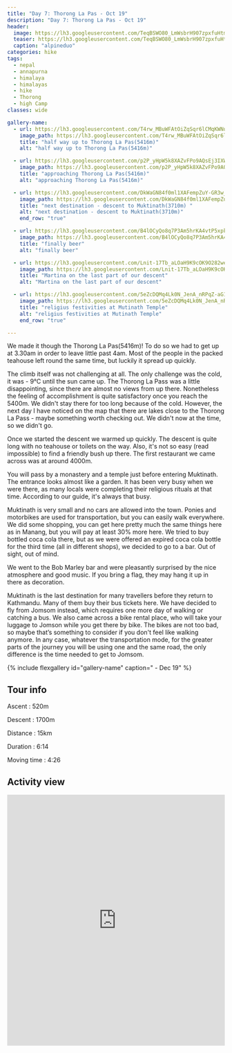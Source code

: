 ```yaml
---
title: "Day 7: Thorong La Pas - Oct 19"
description: "Day 7: Thorong La Pas - Oct 19"
header:
  image: https://lh3.googleusercontent.com/TeqBSWO80_LmWsbrH907zpxfuHtms5a0XXEt2eUoInnylQdcxsgp8V2jtmaRbyVpsSxDh9GHQJ5xaX3O5pXjU5MVmsBvt4UAYYPg_-iYVxmvobaQ1NNdv1DB7kfTpnU6BUtHSs3ytSqyJ4jo5op0XDbGFv0qfOpWXDDNffKbYlNVIHzUAZy4vAhL5k2WqRmeOEoIgNVCXhPLmO6M2UDO5b4Nk8N9J62LGeuCT2VIX2kVLevcXSzw8165ExwqJXq9DFqPmmraO5pcEeGmvm6fz5FoGWR9_aCoGevQmuFu-4Hv78Y84k3yBYWlOUZiYjgWxscco_y6LjglQQ4CGASVsr9gmGN-JTY4fibCN-7EIfrrUoxesMIrimfFAQ02WmXNjRmrpDkRsBuNBxpqU1iDB9zZCKHpJClRCs_xETAa-aO2egTrUEfQSO7nbOTP9r7oUOBj0VClXC_BUbBj3kgnZ3vJZ5chLH7YnLBoVxv3YIXGcDirXD17lgYXpUbPTsVWajEKrVd_hYUMn7NVJvhYpNXkRovUoJ84Ph1Ck2wcLE66_AVxDeIKS-B8EcimjzdV51eGLThXhAzuFqThL5NrbtwYzUbJraznsaCHvT0lJR1Xs_y5_P0Kb3NUigZwHNIXbpy-patPaP3SnvuYL7QQybHr8L46llKxs8CGgVa14nDgXeg4lZ07_niUcagqjMywEyLW2Un_4DdvAeO9S4EF09Rc2GbYvBs5ChoCMsy0uMDWXrg=w958-h719-no
  teaser: https://lh3.googleusercontent.com/TeqBSWO80_LmWsbrH907zpxfuHtms5a0XXEt2eUoInnylQdcxsgp8V2jtmaRbyVpsSxDh9GHQJ5xaX3O5pXjU5MVmsBvt4UAYYPg_-iYVxmvobaQ1NNdv1DB7kfTpnU6BUtHSs3ytSqyJ4jo5op0XDbGFv0qfOpWXDDNffKbYlNVIHzUAZy4vAhL5k2WqRmeOEoIgNVCXhPLmO6M2UDO5b4Nk8N9J62LGeuCT2VIX2kVLevcXSzw8165ExwqJXq9DFqPmmraO5pcEeGmvm6fz5FoGWR9_aCoGevQmuFu-4Hv78Y84k3yBYWlOUZiYjgWxscco_y6LjglQQ4CGASVsr9gmGN-JTY4fibCN-7EIfrrUoxesMIrimfFAQ02WmXNjRmrpDkRsBuNBxpqU1iDB9zZCKHpJClRCs_xETAa-aO2egTrUEfQSO7nbOTP9r7oUOBj0VClXC_BUbBj3kgnZ3vJZ5chLH7YnLBoVxv3YIXGcDirXD17lgYXpUbPTsVWajEKrVd_hYUMn7NVJvhYpNXkRovUoJ84Ph1Ck2wcLE66_AVxDeIKS-B8EcimjzdV51eGLThXhAzuFqThL5NrbtwYzUbJraznsaCHvT0lJR1Xs_y5_P0Kb3NUigZwHNIXbpy-patPaP3SnvuYL7QQybHr8L46llKxs8CGgVa14nDgXeg4lZ07_niUcagqjMywEyLW2Un_4DdvAeO9S4EF09Rc2GbYvBs5ChoCMsy0uMDWXrg=w800-h300-no
  caption: "alpineduo"
categories: hike
tags:
  - nepal
  - annapurna
  - himalaya
  - himalayas
  - hike
  - Thorong
  - high Camp
classes: wide

gallery-name:
  - url: https://lh3.googleusercontent.com/T4rw_MBuWFAtOiZqSqr6lCMqKWNurWg_cls7AZW2kVz32OE52FGEBQ8aMaG23Lqw2Q9kfquFaf6sOX8fmKZ0FzLrL2xWxMF1Zu-sQ-omxvvybfytlyz_bFBdCd5Z-H1JJ1isbwwggzcuydkqkEd0V48ISeC35EztKM7uLU7HoKlKW1H9lMEbE3SR2AfSHYP402nKu1wEjK9E8lZ14GxIdCQU6ahI5al3Fc8VaT6ZVPpdX7YN3zR4l0koF56NhAOyV_MyXgxvHU1cPmhtpNXetV_yCPqGKZlaVfTIjKhwEOND9GPQkgoBQy5ah6-9ZDb6ey3zSOQI_5_RX5kYUip8U2SbgHXheHOq3xDDKKVhiwUgikuSo1s2xeUgmtpJeRdN7KBGTkmXaamDso16tG9kIU_PcoBUgxjDf32TWOGCkMwd724CrGprBMBISoa0SUNwuU7dOTciaAhUOSlPZ5epPWBgHiAM59OKjoleHcuanoPPS1eHhO05VUFzPIjxHpQTVbIQMg695q6zLRXgdxVHaFLvFD12wOyt2za6A7rJtFfCGKQbXARYNdJTfxAJEkGRJ1wblOdCIegJgn_CDcYSC5h6iSgz2R117jP6GfryJAQD_Khe8IqrYP1qN2FHXvnqQ_wfV5-laInEcGMfR4RTemQd634LW2DrILFB4dmRidfh6_kl2Wm-8zvkspls3zwhEZVKun5wxkdiZIKXvZH4FpkK_RugCi0t8IM6l4PG5ERS-OQ=w958-h719-no 
    image_path: https://lh3.googleusercontent.com/T4rw_MBuWFAtOiZqSqr6lCMqKWNurWg_cls7AZW2kVz32OE52FGEBQ8aMaG23Lqw2Q9kfquFaf6sOX8fmKZ0FzLrL2xWxMF1Zu-sQ-omxvvybfytlyz_bFBdCd5Z-H1JJ1isbwwggzcuydkqkEd0V48ISeC35EztKM7uLU7HoKlKW1H9lMEbE3SR2AfSHYP402nKu1wEjK9E8lZ14GxIdCQU6ahI5al3Fc8VaT6ZVPpdX7YN3zR4l0koF56NhAOyV_MyXgxvHU1cPmhtpNXetV_yCPqGKZlaVfTIjKhwEOND9GPQkgoBQy5ah6-9ZDb6ey3zSOQI_5_RX5kYUip8U2SbgHXheHOq3xDDKKVhiwUgikuSo1s2xeUgmtpJeRdN7KBGTkmXaamDso16tG9kIU_PcoBUgxjDf32TWOGCkMwd724CrGprBMBISoa0SUNwuU7dOTciaAhUOSlPZ5epPWBgHiAM59OKjoleHcuanoPPS1eHhO05VUFzPIjxHpQTVbIQMg695q6zLRXgdxVHaFLvFD12wOyt2za6A7rJtFfCGKQbXARYNdJTfxAJEkGRJ1wblOdCIegJgn_CDcYSC5h6iSgz2R117jP6GfryJAQD_Khe8IqrYP1qN2FHXvnqQ_wfV5-laInEcGMfR4RTemQd634LW2DrILFB4dmRidfh6_kl2Wm-8zvkspls3zwhEZVKun5wxkdiZIKXvZH4FpkK_RugCi0t8IM6l4PG5ERS-OQ=w400-h300-no
    title: "half way up to Thorong La Pas(5416m)"
    alt: "half way up to Thorong La Pas(5416m)"

  - url: https://lh3.googleusercontent.com/p2P_yHpW5k8XAZvFPo9AQsEj3IXWwl7SEXs1x4oXPI4TNFdc6x3gsF99NjXYYI9WD8GuEQpLRw-YLhsELm7USVkJVuButkhR4kMpL4omAbfY49f7h08PClj4TDo1aH25SUwMA4BXvi7p7kZYJgkxL5BDd4dyZIfsWm39IX-hCQez3IhyAY7SmIkTHo7R3nWxB8BgvT_UcESwiLT4D2joN7kPLS_Vju4kalEy-eb4bBCnB1vvtL8bH-7iW-mvUIBtSWSkCXZmBRwWhLG0cOsGBGNKsCFsD-Y2qU8P23Xj7PfB7om_PcjMxVfBenX5NdUPoW1NZzakCThHeTBVhqy1Ye-LitjKT9pluN0ptCCFKjOZDxaC2uYZQ8vNbksuxDLsyIo1AO3T_dN2F-h-91zcatqT1iRMYyDSOs8YH0Hg9IG7NT-huOcpO4NeHIP5WsITVmImLLt7lQ2D_jqlOrpXQudobm5Fgrc0dr7NJvzD24MQJvSE1OikQH3AyOD566TdEDYekUh9tnms1bAC6lYnMUiq0ZmkKlB9OqC8toXMEWe12LW7ExjE82e7vb4R5cjDN-R6S-PbNyNm6rv8VGOXan9bvDgLhsaI7tPD5HdlHIix16ruo0Hhbn_-0NKPGc7LA5w37z9Oh-7S3HzXtJ0nQp20fgzINy5sH3PxB1BAq_KYYf0fYtod2uR_D0CuPLp10FTPTVmdmBFGJa01CMOx2qmj1y7tga25uGzK9Nx8-jtlbts=w958-h719-no
    image_path: https://lh3.googleusercontent.com/p2P_yHpW5k8XAZvFPo9AQsEj3IXWwl7SEXs1x4oXPI4TNFdc6x3gsF99NjXYYI9WD8GuEQpLRw-YLhsELm7USVkJVuButkhR4kMpL4omAbfY49f7h08PClj4TDo1aH25SUwMA4BXvi7p7kZYJgkxL5BDd4dyZIfsWm39IX-hCQez3IhyAY7SmIkTHo7R3nWxB8BgvT_UcESwiLT4D2joN7kPLS_Vju4kalEy-eb4bBCnB1vvtL8bH-7iW-mvUIBtSWSkCXZmBRwWhLG0cOsGBGNKsCFsD-Y2qU8P23Xj7PfB7om_PcjMxVfBenX5NdUPoW1NZzakCThHeTBVhqy1Ye-LitjKT9pluN0ptCCFKjOZDxaC2uYZQ8vNbksuxDLsyIo1AO3T_dN2F-h-91zcatqT1iRMYyDSOs8YH0Hg9IG7NT-huOcpO4NeHIP5WsITVmImLLt7lQ2D_jqlOrpXQudobm5Fgrc0dr7NJvzD24MQJvSE1OikQH3AyOD566TdEDYekUh9tnms1bAC6lYnMUiq0ZmkKlB9OqC8toXMEWe12LW7ExjE82e7vb4R5cjDN-R6S-PbNyNm6rv8VGOXan9bvDgLhsaI7tPD5HdlHIix16ruo0Hhbn_-0NKPGc7LA5w37z9Oh-7S3HzXtJ0nQp20fgzINy5sH3PxB1BAq_KYYf0fYtod2uR_D0CuPLp10FTPTVmdmBFGJa01CMOx2qmj1y7tga25uGzK9Nx8-jtlbts=w400-h300-no
    title: "approaching Thorong La Pas(5416m)"
    alt: "approaching Thorong La Pas(5416m)"

  - url: https://lh3.googleusercontent.com/DkWaGN84f0ml1XAFempZuY-GR3w_Vr9LlJFuNjbVMTNstjPnI0EwSUELzb3EpGwGowhUlrCrTuKzHES2wQizzZlhdo554LAvs6oNw4Ty2nUWhbaG-0tBXi9GNTsRWtwcU6rfJXnZ1nuv1RJ2lDhGP2aN_fcMR_6iNFvHqkEA8WhDLLPcWJr8aFwJqDoqaPaasid8TrFp_n4bbgylnjs8eGO8hXRjVRx2EyRq6Mro3u-Nka4XoG9np2dfDJj0nRRK95vpxfC4N2e04XLEZ48lB5q4kIL7TLX4emqEe2podrDbxdNzSXeG2ssH6hoTCjIKF1c7KmJl0_i9U9AXaaODkK0CEW9AxHdBVAomBppKahDAp2Bh-44AWnLFvZrWNYdVTLr9wsjqAhT9ZcujC7OAe7H4r5x39kkiMkHdy3czZhEfHq81-ZnIP4zssi1L7DOwyEhYtiD35OYrRI_EHfUi6awXzGIG001wJS6n4A8bDr8nrYmemaz6v4ozF6jw2HTLEhHzMPibHNa29jlDIdEZ3nvJjAa74B13_SRQ1le167nNKNvjc_ttvaUesvCnW4KH3dBQR8LZq6yWEZt5FsgVHE04Ko9b-GKjdRDXbLZNeswq-d6zEDsL8thze1--y54np4V6S5bxbkNaD473M_JB9RwkhLIFDVCNBoNJLNBbBVaQC3hsx3JEbtOK26l4BttIEZiRkaYN_Pd56Wgx94jEIgcHDvTdJxxFWqsotwauS5wsvyQ=w958-h719-no
    image_path: https://lh3.googleusercontent.com/DkWaGN84f0ml1XAFempZuY-GR3w_Vr9LlJFuNjbVMTNstjPnI0EwSUELzb3EpGwGowhUlrCrTuKzHES2wQizzZlhdo554LAvs6oNw4Ty2nUWhbaG-0tBXi9GNTsRWtwcU6rfJXnZ1nuv1RJ2lDhGP2aN_fcMR_6iNFvHqkEA8WhDLLPcWJr8aFwJqDoqaPaasid8TrFp_n4bbgylnjs8eGO8hXRjVRx2EyRq6Mro3u-Nka4XoG9np2dfDJj0nRRK95vpxfC4N2e04XLEZ48lB5q4kIL7TLX4emqEe2podrDbxdNzSXeG2ssH6hoTCjIKF1c7KmJl0_i9U9AXaaODkK0CEW9AxHdBVAomBppKahDAp2Bh-44AWnLFvZrWNYdVTLr9wsjqAhT9ZcujC7OAe7H4r5x39kkiMkHdy3czZhEfHq81-ZnIP4zssi1L7DOwyEhYtiD35OYrRI_EHfUi6awXzGIG001wJS6n4A8bDr8nrYmemaz6v4ozF6jw2HTLEhHzMPibHNa29jlDIdEZ3nvJjAa74B13_SRQ1le167nNKNvjc_ttvaUesvCnW4KH3dBQR8LZq6yWEZt5FsgVHE04Ko9b-GKjdRDXbLZNeswq-d6zEDsL8thze1--y54np4V6S5bxbkNaD473M_JB9RwkhLIFDVCNBoNJLNBbBVaQC3hsx3JEbtOK26l4BttIEZiRkaYN_Pd56Wgx94jEIgcHDvTdJxxFWqsotwauS5wsvyQ=w400-h300-no
    title: "next destination - descent to Muktinath(3710m) "
    alt: "next destination - descent to Muktinath(3710m)"
    end_row: "true"

  - url: https://lh3.googleusercontent.com/B4lOCyQo8q7P3Am5hrKA4vtP5xpkBAS0t2gmZmiqv-G-IbKEwL0BYuBcymmcKNbs5IzwGjczVo6RaQaw-6UOr7fDeGp20e8VSafogt_Mjrot1HbRA_pI2cS4-Hm3baG-0HLdmKU7s2f4eB5UhU4d6ipDjWjrs1jEe_wGl-KArjijK8oayKIUeUjL559i_7KW6JSfGjlFKCmbTOlcr3qTND2sDXAsorCEfK_dYu1q5IKW9EQrgqk87sShELpEh1ZF3vYNyftQUSg7sOCLo7Ztc8ZB-_bt-ulqp94i_hYE8gAz78ZneeYBYaEvSxkFtGAfVskkpSank18zKhGmLM5yXn2bzH0gxiazocB18crHfLEm7nbEoC0vnQoXyfVUQIMifPKGJDTElmH1WgH9VTWD8qy1gNSd6YO4O3ydHqZ16MR8cac6kVYUIOL6pgreLB61nHQBxFJLsRzYnzRvlR6tfAhfV69nIV5k5Ikhs5SK6cGQ_PEdTKcka_l_a4XVA4jtQA9958XqdlgrFPkqNDRXmwyeKkrbK5uF7EJjUKr2sMhErM9XnyYxl05bbVRLd6d_013HuiA62V7Iq7Q3nK-WIFoKlthRrpi47r04eY25d-e36CT3x_ynmmPQcc0-LVfElK2JUMuJwiQPva7Tqt9NfpYEs7xhGnkXzSrLrSgdrSnwgNTipOZgpyEEAZ1To0xn0MHnCYYZXVZLZESEw_NEiMCuaLg6BgDFWdobl6ighbekb0M=w958-h719-no
    image_path: https://lh3.googleusercontent.com/B4lOCyQo8q7P3Am5hrKA4vtP5xpkBAS0t2gmZmiqv-G-IbKEwL0BYuBcymmcKNbs5IzwGjczVo6RaQaw-6UOr7fDeGp20e8VSafogt_Mjrot1HbRA_pI2cS4-Hm3baG-0HLdmKU7s2f4eB5UhU4d6ipDjWjrs1jEe_wGl-KArjijK8oayKIUeUjL559i_7KW6JSfGjlFKCmbTOlcr3qTND2sDXAsorCEfK_dYu1q5IKW9EQrgqk87sShELpEh1ZF3vYNyftQUSg7sOCLo7Ztc8ZB-_bt-ulqp94i_hYE8gAz78ZneeYBYaEvSxkFtGAfVskkpSank18zKhGmLM5yXn2bzH0gxiazocB18crHfLEm7nbEoC0vnQoXyfVUQIMifPKGJDTElmH1WgH9VTWD8qy1gNSd6YO4O3ydHqZ16MR8cac6kVYUIOL6pgreLB61nHQBxFJLsRzYnzRvlR6tfAhfV69nIV5k5Ikhs5SK6cGQ_PEdTKcka_l_a4XVA4jtQA9958XqdlgrFPkqNDRXmwyeKkrbK5uF7EJjUKr2sMhErM9XnyYxl05bbVRLd6d_013HuiA62V7Iq7Q3nK-WIFoKlthRrpi47r04eY25d-e36CT3x_ynmmPQcc0-LVfElK2JUMuJwiQPva7Tqt9NfpYEs7xhGnkXzSrLrSgdrSnwgNTipOZgpyEEAZ1To0xn0MHnCYYZXVZLZESEw_NEiMCuaLg6BgDFWdobl6ighbekb0M=w400-h300-no
    title: "finally beer"
    alt: "finally beer"

  - url: https://lh3.googleusercontent.com/Lnit-17Tb_aLOaH9K9cOK9O282we3-IRd5QYarcyq94zLaBPo4WUY09hePEjxt1rWd4W6Z6yHL8EIAv2BLwa-e7ALO9oWUbjmMFPKguEWPpVIh_Jg93DaQXnuEcE1XJsivkBAUG-V4cknaSTN3ONFcMvRl1BwJwaZJ_W_ZGuAVj2QmKJitgk2fTGap8jQ3fu2vuv1i7RRDycGj7eCMtbvN8Vuz4XZwZJfZP_Jask5umELuljwdrOotbRiEB3EzEXGk7h21_bTyWLKhG0-lNaxf0XwG-nDIKMMnzyYqCQW5iNM8LLkG_5cRd0fhJLlrcAPpqsbv99yDw5LoPNcxCYVeU8_vU2UBD9Lbnikd0kUa2xf3Vn7Qrhi8S0y5DGbPNcTREZGUiAKGQWcj0yb7Sq6hV9OWU0E_NG4rwu_xLlvSnHZYj8gbc7MZVHTZAUoq_H93bAcHKCPHCWLu8bVC4IhZDgHwIzO0QWpcmNvMIGATLbyuoO4UjKYgbvkVdoqsQHVAVaz5EqtLijivZ0Gck9X_wx5Qm-zqCImLmWEyyuhqm6k9LgXQxYzxIPFz0DGxxF5YJ1tPhyAImuVLDuC-n9glcBb4Y7HMvBbicVcqiE_Gq3jDQm4uYd8a53krWCAMZx7oLhzN77woj6zRjC03r16Un-D0_5LmANnJf-amG4cq8Qeaak7B0MY3nOijuu-6Lt0ENQ6Thd8vOqVt7h3rUGO7xm2y0EvREoSIOGQImWrbULSW0=w958-h719-no
    image_path: https://lh3.googleusercontent.com/Lnit-17Tb_aLOaH9K9cOK9O282we3-IRd5QYarcyq94zLaBPo4WUY09hePEjxt1rWd4W6Z6yHL8EIAv2BLwa-e7ALO9oWUbjmMFPKguEWPpVIh_Jg93DaQXnuEcE1XJsivkBAUG-V4cknaSTN3ONFcMvRl1BwJwaZJ_W_ZGuAVj2QmKJitgk2fTGap8jQ3fu2vuv1i7RRDycGj7eCMtbvN8Vuz4XZwZJfZP_Jask5umELuljwdrOotbRiEB3EzEXGk7h21_bTyWLKhG0-lNaxf0XwG-nDIKMMnzyYqCQW5iNM8LLkG_5cRd0fhJLlrcAPpqsbv99yDw5LoPNcxCYVeU8_vU2UBD9Lbnikd0kUa2xf3Vn7Qrhi8S0y5DGbPNcTREZGUiAKGQWcj0yb7Sq6hV9OWU0E_NG4rwu_xLlvSnHZYj8gbc7MZVHTZAUoq_H93bAcHKCPHCWLu8bVC4IhZDgHwIzO0QWpcmNvMIGATLbyuoO4UjKYgbvkVdoqsQHVAVaz5EqtLijivZ0Gck9X_wx5Qm-zqCImLmWEyyuhqm6k9LgXQxYzxIPFz0DGxxF5YJ1tPhyAImuVLDuC-n9glcBb4Y7HMvBbicVcqiE_Gq3jDQm4uYd8a53krWCAMZx7oLhzN77woj6zRjC03r16Un-D0_5LmANnJf-amG4cq8Qeaak7B0MY3nOijuu-6Lt0ENQ6Thd8vOqVt7h3rUGO7xm2y0EvREoSIOGQImWrbULSW0=w400-h300-no
    title: "Martina on the last part of our descent"
    alt: "Martina on the last part of our descent"

  - url: https://lh3.googleusercontent.com/5eZcDQMq4Lk0N_JenA_nRPqZ-aG10EiVUb0wZYJf-4ypKSFkE_EDmqeHSEB8qRaiXHu7QLaqRx0DaNvK5aHZxV5le39sZbg4siJSLuGApZmsavP-AIqTlFoRR-KnEU-vVySehVIiAjMIK9Lw6HB-u1PX81EGgGTooFvCkokZOa5hORZigrrpl9JXuJGY5CTnPzK7S8U_4g8zf8yNprh2bF5r_CHPwcKdD7L0N2isIANn2s6D1OkQLooTqY6FeqcHyYnJWT68lBYbsecrzd7Rpe4GlrkEPXQavjlPBt7m_VDrm-fW5nrSjxeYcB184m1rPRBpzCPzyZw1Z9SeSwawIRqhrfjp-X3xvxh4Le7uW3NBX2yuY6WedAN9Lhv34N0oQx4afZz3LXTnkNiO-7fHNj2-QR4OfIOZvkXUXfBjfCnX2zl592RnlbfR5RCYFRtft3VgnipW2UeaEcNt010XA6DP2AsMMcVhQeqAvZ7kWjkQQ9WM1Pa0Yh8Kconi0ihV3SZAtJGFWZuP6kJHaGUmrPCmUiBzKOrnFBVqfNp-Dzpxa47XZbhGW_L2IS4J-wZ2xXFGBIdORF7QxO1CHr5QkJ_Tf4_t9S-WuoQoZFV2caUp_InKl3QTDmAzBEFR90787mXoQTfoboui5qzGnoy3SQ0ReP6w2gHr4M4EDqEutb_UeL0d6mGYL7RGXfYqGo_CUJENBL_O8bgXvGuhX7wRduGZlsITwdSg5Qhu_CDreqHYu8U=w958-h719-no
    image_path: https://lh3.googleusercontent.com/5eZcDQMq4Lk0N_JenA_nRPqZ-aG10EiVUb0wZYJf-4ypKSFkE_EDmqeHSEB8qRaiXHu7QLaqRx0DaNvK5aHZxV5le39sZbg4siJSLuGApZmsavP-AIqTlFoRR-KnEU-vVySehVIiAjMIK9Lw6HB-u1PX81EGgGTooFvCkokZOa5hORZigrrpl9JXuJGY5CTnPzK7S8U_4g8zf8yNprh2bF5r_CHPwcKdD7L0N2isIANn2s6D1OkQLooTqY6FeqcHyYnJWT68lBYbsecrzd7Rpe4GlrkEPXQavjlPBt7m_VDrm-fW5nrSjxeYcB184m1rPRBpzCPzyZw1Z9SeSwawIRqhrfjp-X3xvxh4Le7uW3NBX2yuY6WedAN9Lhv34N0oQx4afZz3LXTnkNiO-7fHNj2-QR4OfIOZvkXUXfBjfCnX2zl592RnlbfR5RCYFRtft3VgnipW2UeaEcNt010XA6DP2AsMMcVhQeqAvZ7kWjkQQ9WM1Pa0Yh8Kconi0ihV3SZAtJGFWZuP6kJHaGUmrPCmUiBzKOrnFBVqfNp-Dzpxa47XZbhGW_L2IS4J-wZ2xXFGBIdORF7QxO1CHr5QkJ_Tf4_t9S-WuoQoZFV2caUp_InKl3QTDmAzBEFR90787mXoQTfoboui5qzGnoy3SQ0ReP6w2gHr4M4EDqEutb_UeL0d6mGYL7RGXfYqGo_CUJENBL_O8bgXvGuhX7wRduGZlsITwdSg5Qhu_CDreqHYu8U=400-h300-no
    title: "religius festivities at Mutinath Temple"
    alt: "religius festivities at Mutinath Temple"
    end_row: "true"

---
```

We made it though the Thorong La Pas(5416m)! To do so we had to get up at 3.30am in order to leave little past 4am. Most of the people in the packed teahouse left round the same time, but luckily it spread up quickly.

The climb itself was not challenging at all. The only challenge was the cold, it was - 9°C until the sun came up. The Thorong La Pass was a little disappointing, since there are almost no views from up there. Nonetheless the feeling of accomplishment is quite satisfactory once you reach the 5400m.  We didn't stay there for too long because of the cold. However, the next day I have noticed on the map that there are lakes close to the Thorong La Pass - maybe something worth checking out. We didn't now at the time, so we didn't go. 

Once we started the descent we warmed up quickly. The descent is quite long with no teahouse or toilets on the way. Also, it's not so easy (read impossible) to find a friendly bush up there. The first restaurant we came across was at around 4000m.

You will pass by a monastery and a temple just before entering Muktinath. The entrance looks almost like a garden. It has been very busy when we were there, as many locals were completing their religious rituals at that time. According to our guide, it's always that busy. 

Muktinath is very small and no cars are allowed into the town. Ponies and motorbikes are used for transportation, but you can easily walk everywhere. We did some shopping, you can get here pretty much the same things here as in Manang, but you will pay at least 30% more here. We tried to buy bottled coca cola there,  but as we were offered an expired coca cola bottle for the third time (all in different shops), we decided to go to a bar. Out of sight, out of mind.

We went to the Bob Marley bar and were pleasantly surprised by the nice atmosphere and good music. If you bring a flag, they may hang it up in there as decoration.

Muktinath is the last destination for many travellers before they return to Kathmandu. Many of them buy their bus tickets here. We have decided to fly from Jomsom instead, which requires one more day of walking or catching a bus. We also came across a bike rental place, who will take your luggage to Jomson while you get there by bike. The bikes are not too bad, so maybe that’s something to consider if you don't feel like walking anymore. In any case, whatever the transportation mode, for the greater parts of the journey you will be using one and the same road, the only difference is the time needed to get to Jomsom.

{% include flexgallery id="gallery-name" caption=" - Dec 19" %}

## Tour info

Ascent
: 520m

Descent
: 1700m

Distance
: 15km

Duration
: 6:14

Moving time
: 4:26

## Activity view
<iframe src="https://www.komoot.com/tour/105594028/embed?profile=1" width="100%" height="580" frameborder="0" scrolling="no"></iframe>
